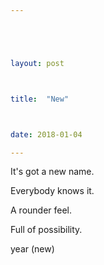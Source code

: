 ```yaml
---





layout: post



title:  "New"



date: 2018-01-04

---
```








It's got a new name.

Everybody knows it.

A rounder feel.

Full of possibility.

year (new)































